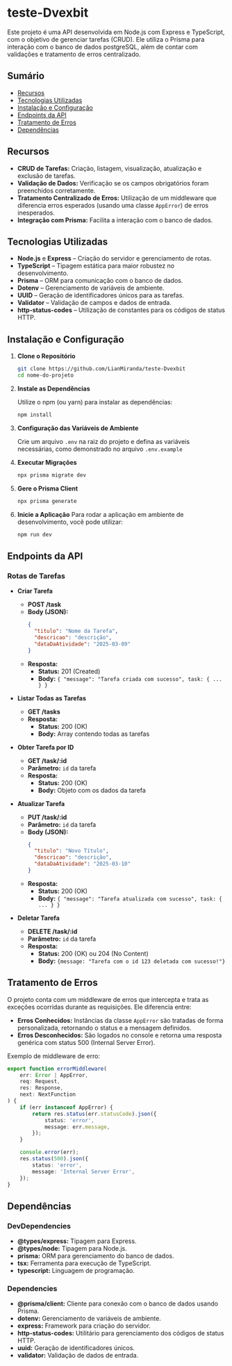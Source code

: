# teste-Dvexbit

Este projeto é uma API desenvolvida em Node.js com Express e TypeScript, com o objetivo de gerenciar tarefas (CRUD). Ele utiliza o Prisma para interação com o banco de dados postgreSQL, além de contar com validações e tratamento de erros centralizado.

## Sumário

- [Recursos](#recursos)
- [Tecnologias Utilizadas](#tecnologias-utilizadas)
- [Instalação e Configuração](#instalação-e-configuração)
- [Endpoints da API](#endpoints-da-api)
- [Tratamento de Erros](#tratamento-de-erros)
- [Dependências](#dependências)


## Recursos

- **CRUD de Tarefas:** Criação, listagem, visualização, atualização e exclusão de tarefas.
- **Validação de Dados:** Verificação se os campos obrigatórios foram preenchidos corretamente.
- **Tratamento Centralizado de Erros:** Utilização de um middleware que diferencia erros esperados (usando uma classe `AppError`) de erros inesperados.
- **Integração com Prisma:** Facilita a interação com o banco de dados.

## Tecnologias Utilizadas

- **Node.js** e **Express** – Criação do servidor e gerenciamento de rotas.
- **TypeScript** – Tipagem estática para maior robustez no desenvolvimento.
- **Prisma** – ORM para comunicação com o banco de dados.
- **Dotenv** – Gerenciamento de variáveis de ambiente.
- **UUID** – Geração de identificadores únicos para as tarefas.
- **Validator** – Validação de campos e dados de entrada.
- **http-status-codes** – Utilização de constantes para os códigos de status HTTP.

## Instalação e Configuração

1. **Clone o Repositório**

   ```bash
   git clone https://github.com/LianMiranda/teste-Dvexbit
   cd nome-do-projeto
   ```

2. **Instale as Dependências**

   Utilize o npm (ou yarn) para instalar as dependências:

   ```bash
   npm install
   ```

3. **Configuração das Variáveis de Ambiente**

   Crie um arquivo `.env` na raiz do projeto e defina as variáveis necessárias, como demonstrado no arquivo `.env.example`


4. **Executar Migrações**

   ```bash
   npx prisma migrate dev
   ```
5. **Gere o Prisma Client**

   ```bash
   npx prisma generate
   ```

6. **Inicie a Aplicação**
   Para rodar a aplicação em ambiente de desenvolvimento, você pode utilizar:

   ```bash
   npm run dev
   ```

## Endpoints da API

### Rotas de Tarefas

- **Criar Tarefa**
  - **POST /task**
  - **Body (JSON):**
    ```json
    {
      "titulo": "Nome da Tarefa",
      "descricao": "descrição",
      "dataDaAtividade": "2025-03-09"
    }
    ```
  - **Resposta:**  
    - **Status:** 201 (Created)  
    - **Body:** `{ "message": "Tarefa criada com sucesso", task: { ... } }`

- **Listar Todas as Tarefas**
  - **GET /tasks**
  - **Resposta:**  
    - **Status:** 200 (OK)  
    - **Body:** Array contendo todas as tarefas

- **Obter Tarefa por ID**
  - **GET /task/:id**
  - **Parâmetro:** `id` da tarefa
  - **Resposta:**  
    - **Status:** 200 (OK)  
    - **Body:** Objeto com os dados da tarefa

- **Atualizar Tarefa**
  - **PUT /task/:id**
  - **Parâmetro:** `id` da tarefa
  - **Body (JSON):**
    ```json
    {
      "titulo": "Novo Título",
      "descricao": "descrição",
      "dataDaAtividade": "2025-03-10"
    }
    ```
  - **Resposta:**  
    - **Status:** 200 (OK)  
    - **Body:** `{ "message": "Tarefa atualizada com sucesso", task: { ... } }`

- **Deletar Tarefa**
  - **DELETE /task/:id**
  - **Parâmetro:** `id` da tarefa
  - **Resposta:**  
    - **Status:** 200 (OK) ou 204 (No Content)  
    - **Body:** `{message: "Tarefa com o id 123 deletada com sucesso!"}`

## Tratamento de Erros

O projeto conta com um middleware de erros que intercepta e trata as exceções ocorridas durante as requisições. Ele diferencia entre:

- **Erros Conhecidos:** Instâncias da classe `AppError` são tratadas de forma personalizada, retornando o status e a mensagem definidos.
- **Erros Desconhecidos:** São logados no console e retorna uma resposta genérica com status 500 (Internal Server Error).

Exemplo de middleware de erro:

```typescript
export function errorMiddleware(
    err: Error | AppError,
    req: Request,
    res: Response,
    next: NextFunction
) {
    if (err instanceof AppError) {
        return res.status(err.statusCode).json({
            status: 'error',
            message: err.message,
        });
    }

    console.error(err);
    res.status(500).json({
        status: 'error',
        message: 'Internal Server Error',
    });
}
```

## Dependências

### DevDependencies

- **@types/express:** Tipagem para Express.
- **@types/node:** Tipagem para Node.js.
- **prisma:** ORM para gerenciamento do banco de dados.
- **tsx:** Ferramenta para execução de TypeScript.
- **typescript:** Linguagem de programação.

### Dependencies

- **@prisma/client:** Cliente para conexão com o banco de dados usando Prisma.
- **dotenv:** Gerenciamento de variáveis de ambiente.
- **express:** Framework para criação do servidor.
- **http-status-codes:** Utilitário para gerenciamento dos códigos de status HTTP.
- **uuid:** Geração de identificadores únicos.
- **validator:** Validação de dados de entrada.

